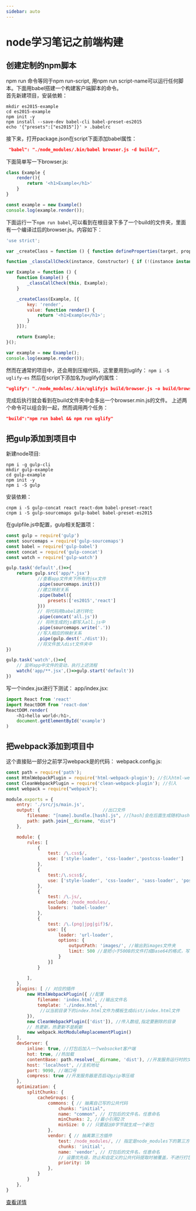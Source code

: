 ```yaml
---
sidebar: auto
---
```


# node学习笔记之前端构建

## 创建定制的npm脚本

npm run 命令等同于npm run-script, 用npm run script-name可以运行任何脚本。下面用babel搭建一个构建客户端脚本的命令。   
首先新建项目，安装依赖： 
```
mkdir es2015-example 
cd es2015-example  
npm init -y 
npm install --save-dev babel-cli babel-preset-es2015 
echo '{"presets":["es2015"]}' > .babelrc
```
接下来，打开package.json在script下面添加babel属性： 
```json
 "babel": "./node_modules/.bin/babel browser.js -d build/",
```
下面简单写一下browser.js: 
```js
class Example {
    render(){
        return '<h1>Example</h1>'
    }
}

const example = new Example()
console.log(example.render());
```
下面运行一下```npm run babel```,可以看到在根目录下多了一个build的文件夹，里面有一个编译过后的browser.js。内容如下：  
```js
'use strict';

var _createClass = function () { function defineProperties(target, props) { for (var i = 0; i < props.length; i++) { var descriptor = props[i]; descriptor.enumerable = descriptor.enumerable || false; descriptor.configurable = true; if ("value" in descriptor) descriptor.writable = true; Object.defineProperty(target, descriptor.key, descriptor); } } return function (Constructor, protoProps, staticProps) { if (protoProps) defineProperties(Constructor.prototype, protoProps); if (staticProps) defineProperties(Constructor, staticProps); return Constructor; }; }();

function _classCallCheck(instance, Constructor) { if (!(instance instanceof Constructor)) { throw new TypeError("Cannot call a class as a function"); } }

var Example = function () {
    function Example() {
        _classCallCheck(this, Example);
    }

    _createClass(Example, [{
        key: 'render',
        value: function render() {
            return '<h1>Example</h1>';
        }
    }]);

    return Example;
}();

var example = new Example();
console.log(example.render());
```
然而在通常的项目中，还会用到压缩代码，这里要用到uglify： 
```npm i -S uglify-es```
然后在script下添加名为uglify的属性：  
```json
"uglify": "./node_modules/.bin/uglifyjs build/browser.js -o build/browser.min.js"
```
完成后执行就会看到在build文件夹中会多出一个browser.min.js的文件。 
上述两个命令可以组合到一起，然而调用两个任务： 
```json
"build":"npm run babel && npm run uglify"
```
## 把gulp添加到项目中
新建node项目:
```
npm i -g gulp-cli 
mkdir gulp-example 
cd gulp-example
npm init -y
npm i -S gulp
```
安装依赖： 
```
cnpm i -S gulp-concat react react-dom babel-preset-react
cnpm i -S gulp-sourcemaps gulp-babel babel-preset-es2015
```

在gulpfile.js中配置，gulp相关配置项：  
```js 
const gulp = require('gulp')
const sourcemaps = require('gulp-sourcemaps')
const babel = require('gulp-babel')
const concat = require('gulp-concat')
const watch = require('gulp-watch')

gulp.task('default',()=>{
    return gulp.src('app/*.jsx')  
            //查看app文件夹下所有的jsx文件
            .pipe(sourcemaps.init())
            //建立映射关系
            .pipe(babel({
                presets:['es2015','react']
            }))
            // 将代码用babel进行转化
            .pipe(concat('all.js'))
            // 将所生成的js都写入all.js中
            .pipe(sourcemaps.write('.'))
            //写入相应的映射关系
            .pipe(gulp.dest('./dist'));
            //将文件放入dist文件夹中
})

gulp.task('watch',()=>{
    // 监听app中文件的变动，执行上述流程
    watch('app/**.jsx',()=>gulp.start('default'))
})
```
写一个index.jsx进行下测试： 
app/index.jsx: 
```js
import React from 'react'
import ReactDOM from 'react-dom'
ReactDOM.render(
    <h1>hello world</h1>,
    document.getElementById('example')
)
```
## 把webpack添加到项目中
这个直接贴一部分之前学习webpack是的代码： 
webpack.config.js: 
```js
const path = require('path');
const HtmlWebpackPlugin = require('html-webpack-plugin'); //引入html-webpack-plugin
const CleanWebpackPlugin = require('clean-webpack-plugin'); //引入
const webpack = require("webpack");

module.exports = {
    entry: './src/js/main.js',
    output: {                        //出口文件
        filename: "[name].bundle.[hash].js", //[hash]会在后面生成随机hash值
        path: path.join(__dirname, "dist")
    },

    module: {
        rules: [
            {
                test: /\.css$/,
                use: ['style-loader', 'css-loader','postcss-loader']
            },
            {
                test:/\.scss$/,
                use: ['style-loader', 'css-loader', 'sass-loader', 'postcss-loader']
            },
            {
                test: /\.js/,
                exclude: /node_modules/,
                loaders: 'babel-loader'
            },
            {
                test: /\.(png|jpg|gif)$/,
                use: [{
                    loader: 'url-loader',
                    options: {
                        outputPath: 'images/', //输出到images文件夹
                        limit: 500 //是把小于500B的文件打成Base64的格式，写入JS
                    }
                }]
            }

        ],
    },
    plugins: [ // 对应的插件
        new HtmlWebpackPlugin({ //配置
            filename: 'index.html', //输出文件名
            template: './index.html',
             //以当前目录下的index.html文件为模板生成dist/index.html文件
        }),
        new CleanWebpackPlugin(['dist']), //传入数组,指定要删除的目录
        // 热更新，热更新不是刷新
        new webpack.HotModuleReplacementPlugin()
    ],
    devServer: {
        inline: true, //打包后加入一个websocket客户端
        hot: true, //热加载
        contentBase: path.resolve(__dirname, 'dist'), //开发服务运行时的文件根目录
        host: 'localhost', //主机地址
        port: 9090, //端口号
        compress: true //开发服务器是否启动gzip等压缩
    },
    optimization: {
        splitChunks: {
            cacheGroups: {
                commons: { // 抽离自己写的公共代码
                    chunks: "initial",
                    name: "common", // 打包后的文件名，任意命名
                    minChunks: 2, //最小引用2次
                    minSize: 0 // 只要超出0字节就生成一个新包
                },
                vendor: { // 抽离第三方插件
                    test: /node_modules/, // 指定是node_modules下的第三方包
                    chunks: 'initial',
                    name: 'vendor', // 打包后的文件名，任意命名
                    // 设置优先级，防止和自定义的公共代码提取时被覆盖，不进行打包
                    priority: 10
                },
            }
        }
    },
}
```
[查看详情](https://github.com/hecun0000/Jcss/tree/master/webpackTpl)
